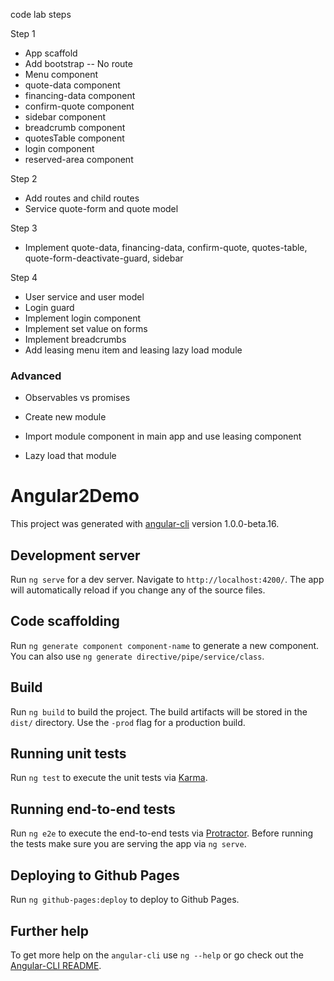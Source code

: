 code lab steps

Step 1
- App scaffold
- Add bootstrap
-- No route
- Menu component
- quote-data component
- financing-data component
- confirm-quote component
- sidebar component
- breadcrumb component
- quotesTable component
- login component
- reserved-area component

Step 2
- Add routes and child routes
- Service quote-form and quote model

Step 3
- Implement quote-data, financing-data, confirm-quote, quotes-table, quote-form-deactivate-guard, sidebar

Step 4
- User service and user model
- Login guard
- Implement login component
- Implement set value on forms
- Implement breadcrumbs
- Add leasing menu item and leasing lazy load module

### Advanced

- Observables vs promises

- Create new module
- Import module component in main app and use leasing component
- Lazy load that module

# Angular2Demo

This project was generated with [angular-cli](https://github.com/angular/angular-cli) version 1.0.0-beta.16.

## Development server
Run `ng serve` for a dev server. Navigate to `http://localhost:4200/`. The app will automatically reload if you change any of the source files.

## Code scaffolding

Run `ng generate component component-name` to generate a new component. You can also use `ng generate directive/pipe/service/class`.

## Build

Run `ng build` to build the project. The build artifacts will be stored in the `dist/` directory. Use the `-prod` flag for a production build.

## Running unit tests

Run `ng test` to execute the unit tests via [Karma](https://karma-runner.github.io).

## Running end-to-end tests

Run `ng e2e` to execute the end-to-end tests via [Protractor](http://www.protractortest.org/).
Before running the tests make sure you are serving the app via `ng serve`.

## Deploying to Github Pages

Run `ng github-pages:deploy` to deploy to Github Pages.

## Further help

To get more help on the `angular-cli` use `ng --help` or go check out the [Angular-CLI README](https://github.com/angular/angular-cli/blob/master/README.md).
